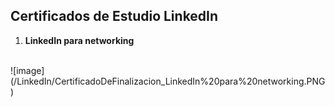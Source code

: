 ## <strong>Certificados de Estudio LinkedIn </strong> 

1. <strong>LinkedIn para networking</strong>
<br>
![image](/LinkedIn/CertificadoDeFinalizacion_LinkedIn%20para%20networking.PNG)
